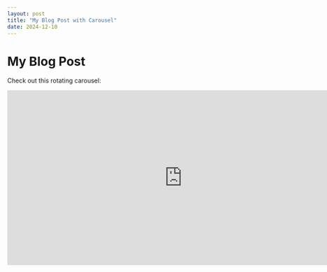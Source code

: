 ```yaml
---
layout: post
title: "My Blog Post with Carousel"
date: 2024-12-10
---
```


# My Blog Post

Check out this rotating carousel:

<iframe 
    src="https://yourgithubusername.github.io/carousel.html" 
    width="800" 
    height="400" 
    style="border:none;">
</iframe>
